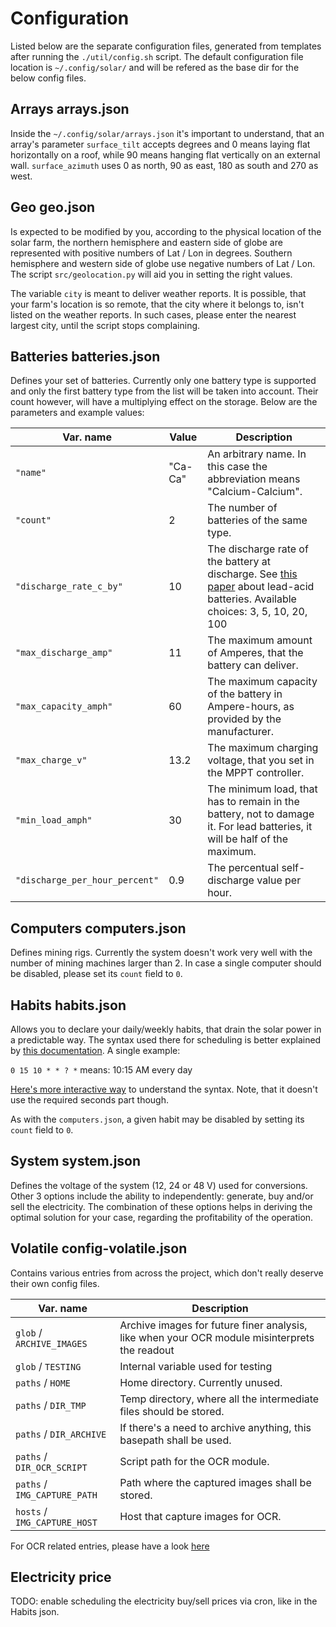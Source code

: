 # Configuration
Listed below are the separate configuration files, generated from templates after running the `./util/config.sh` script.
The default configuration file location is `~/.config/solar/` and will be refered as the base dir for the below config files.

## Arrays arrays.json
Inside the `~/.config/solar/arrays.json` it's important to understand, that an array's parameter `surface_tilt` accepts degrees and 0 means laying flat horizontally on a roof, while 90 means hanging flat vertically on an external wall. 
`surface_azimuth` uses 0 as north, 90 as east, 180 as south and 270 as west.

## Geo geo.json
Is expected to be modified by you, according to the physical location of the solar farm, the northern hemisphere and eastern side of globe are represented with positive numbers of Lat / Lon in degrees. 
Southern hemisphere and western side of globe use negative numbers of Lat / Lon. 
The script `src/geolocation.py` will aid you in setting the right values. 

The variable `city` is meant to deliver weather reports.
It is possible, that your farm's location is so remote, that the city where it belongs to, isn't listed on the weather reports.
In such cases, please enter the nearest largest city, until the script stops complaining.

## Batteries batteries.json
Defines your set of batteries. Currently only one battery type is supported and only the first battery type from the list will be taken into account. 
Their count however, will have a multiplying effect on the storage. 
Below are the parameters and example values:

| Var. name  | Value  | Description |
| ------------- | -- | --- |
| `"name"` | "Ca-Ca" | An arbitrary name. In this case the abbreviation means "Calcium-Calcium". |
| `"count"` | 2 | The number of batteries of the same type. |  
| `"discharge_rate_c_by"` | 10 | The discharge rate of the battery at discharge. See [this paper](http://www.scubaengineer.com/documents/lead_acid_battery_charging_graphs.pdf) about lead-acid batteries. Available choices: 3, 5, 10, 20, 100 | 
| `"max_discharge_amp"` | 11 | The maximum amount of Amperes, that the battery can deliver. |
| `"max_capacity_amph"` | 60 | The maximum capacity of the battery in Ampere-hours, as provided by the manufacturer. |
| `"max_charge_v"` | 13.2 | The maximum charging voltage, that you set in the MPPT controller. |
| `"min_load_amph"` | 30 | The minimum load, that has to remain in the battery, not to damage it. For lead batteries, it will be half of the maximum. |
| `"discharge_per_hour_percent"` | 0.9 | The percentual self-discharge value per hour. |

## Computers computers.json
Defines mining rigs. 
Currently the system doesn't work very well with the number of mining machines larger than 2.
In case a single computer should be disabled, please set its `count` field to `0`.

## Habits habits.json
Allows you to declare your daily/weekly habits, that drain the solar power in a predictable way. 
The syntax used there for scheduling is better explained by [this documentation](https://github.com/mariusbancila/croncpp#cron-expressions).
A single example:

`0 15 10 * * ? *`	means: 10:15 AM every day

[Here's more interactive way](https://crontab.guru/) to understand the syntax. 
Note, that it doesn't use the required seconds part though.

As with the `computers.json`, a given habit may be disabled by setting its `count` field to `0`.

## System system.json
Defines the voltage of the system (12, 24 or 48 V) used for conversions.
Other 3 options include the ability to independently: generate, buy and/or sell the electricity. 
The combination of these options helps in deriving the optimal solution for your case, regarding the profitability of the operation.

## Volatile config-volatile.json
Contains various entries from across the project, which don't really deserve their own config files.

| Var. name  | Description |
| ------------- | --- |
| `glob` / `ARCHIVE_IMAGES` | Archive images for future finer analysis, like when your OCR module misinterprets the readout |
| `glob` / `TESTING` | Internal variable used for testing |
| `paths` / `HOME` | Home directory. Currently unused. |
| `paths` / `DIR_TMP` | Temp directory, where all the intermediate files should be stored. |
| `paths` / `DIR_ARCHIVE` | If there's a need to archive anything, this basepath shall be used. |
| `paths` / `DIR_OCR_SCRIPT` | Script path for the OCR module. |
| `paths` / `IMG_CAPTURE_PATH` | Path where the captured images shall be stored. |
| `hosts` / `IMG_CAPTURE_HOST` | Host that capture images for OCR. |


For OCR related entries, please have a look [here](ocr.md)

## Electricity price
TODO: enable scheduling the electricity buy/sell prices via cron, like in the Habits json.

